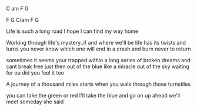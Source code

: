 ﻿C am F G

F G C/am  F G

Life is such a long road
I hope I can find my way home

Working through life's mystery..if and where we'll be
life has its twists and turns you never know which one will end in a 
crash and burn never to return


sometimes it seems your trapped within a long series of broken dreams
and cant break free
just then out of the blue like a miracle out of the sky waiting for ou
did you feel it too

A journey of a thousand miles starts when you walk through those turnstiles

you can take the green or red I'll take the blue and go on up ahead
we'll meet someday she said


